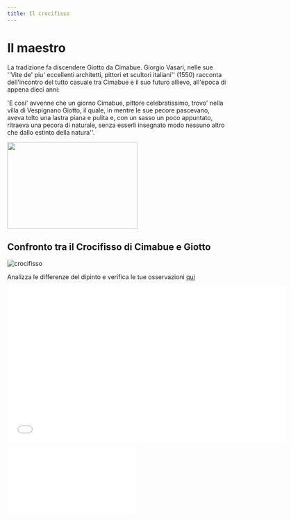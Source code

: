 ```yaml
---
title: Il crocifisso
---
```


# Il maestro
La tradizione fa discendere Giotto da Cimabue.
Giorgio Vasari, nelle sue ''Vite de' piu' eccellenti architetti, pittori et scultori italiani'' (1550) racconta dell'incontro del tutto casuale tra Cimabue e il suo futuro allievo, all'epoca di appena dieci anni:  

'E cosi' avvenne che un giorno Cimabue, pittore celebratissimo, trovo' nella villa di Vespignano Giotto, il quale, in mentre le sue pecore pascevano, aveva tolto una lastra piana e pulita e, con un sasso un poco appuntato, ritraeva una pecora di naturale, senza esserli insegnato modo nessuno altro che dallo estinto della natura''. 

<img src="http://canespastorales.it/wp-content/uploads/2018/11/giottopecore.jpg" 
width="300" height="200">

##  Confronto tra il Crocifisso di Cimabue e Giotto


![crocifisso]({{site.baseurl}}/img/giotto-cimabue.png)



Analizza le differenze del dipinto e verifica le tue osservazioni [qui](https://www.thinglink.com/scene/843514826633248768)




<iframe width="640" height="360" src="{{site.baseurl}}/w3264_rappr_figura_3.pdf" frameborder="0" allowfullscreen></iframe>

![Cartina d'Italia]({{site.baseurl}}modules/giotto/_posts/w3264_rappr_figura_3.pdf)
